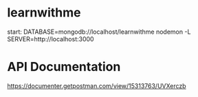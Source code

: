 # learnwithme

start:
DATABASE=mongodb://localhost/learnwithme nodemon -L
SERVER=http://localhost:3000

# API Documentation
https://documenter.getpostman.com/view/15313763/UVXerczb
